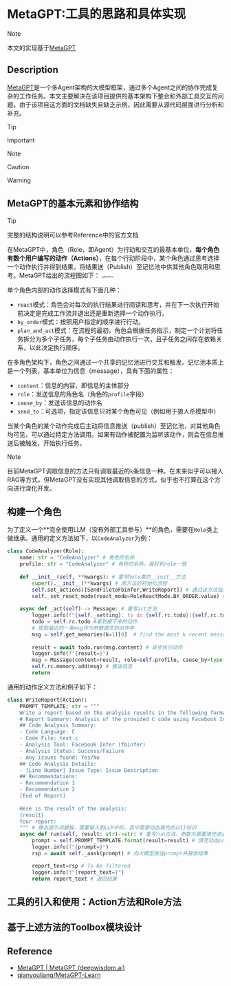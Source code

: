 # MetaGPT:工具的思路和具体实现

> [!NOTE]
>
> 本文的实现基于[MetaGPT](https://github.com/geekan/metagpt)

## Description

[MetaGPT](https://github.com/geekan/metagpt)是一个多Agent架构的大模型框架，通过多个Agent之间的协作完成复杂的工作任务。本文主要解决在该项目提供的基本架构下整合和外部工具交互的问题。由于该项目这方面的文档缺失且缺乏示例，因此需要从源代码层面进行分析和补充。

> [!Tip]

> [!important]

> [!Note]

> [!caution]

> [!warning]

## MetaGPT的基本元素和协作结构

> [!tip]
>
> 完整的结构说明可以参考Reference中的官方文档

在MetaGPT中，角色（Role，即Agent）为行动和交互的最基本单位，**每个角色有数个用户编写的动作（Actions）**，在每个行动阶段中，某个角色通过思考选择一个动作执行并得到结果，将结果送（Publish）至记忆池中供其他角色取用和思考。MetaGPT给出的流程图如下：
<img src="https://docs.deepwisdom.ai/main/assets/agent_run_flowchart.6c04f3a2.png" alt="WorkFlow" style="zoom:33%;" />

单个角色内部的动作选择模式有下面几种：

- `react`模式：角色会对每次的执行结果进行阅读和思考，并在下一次执行开始前决定是完成工作流并退出还是重新选择一个动作执行。
- `by_order`模式：按照用户指定的顺序进行行动。
- `plan_and_act`模式：在流程的最初，角色会根据任务指示，制定一个计划将任务拆分为多个子任务，每个子任务由动作执行一次，且子任务之间存在依赖关系，以此决定执行顺序。

在多角色架构下，角色之间通过一个共享的记忆池进行交互和触发。记忆池本质上是一个列表，基本单位为信息（message），具有下面的属性：

- `content`：信息的内容，即信息的主体部分
- `role`：发送信息的角色名（角色的`profile`字段）
- `cause_by`：发送该信息的动作名
- `send_to`：可选项，指定该信息只对某个角色可见（例如用于狼人杀模型中）

当某个角色的某个动作完成后主动将信息推送（publish）至记忆池，对其他角色均可见，可以通过特定方法调用。如果有动作被配置为监听该动作，则会在信息推送后被触发，开始执行任务。

> [!Note]
>
> 目前MetaGPT调取信息的方法只有调取最近的`k`条信息一种。在未来似乎可以接入RAG等方式，但MetaGPT没有实现其他调取信息的方式，似乎也不打算在这个方向进行深化开发。

## 构建一个角色

为了定义一个**完全使用LLM（没有外部工具参与）**的角色，需要在`Role`类上做继承。通用的定义方法如下，以`CodeAnalyzer`为例：

```python
class CodeAnalyzer(Role):
    name: str = "CodeAnalyzer" # 角色的名称
    profile: str = "CodeAnalyzer" # 角色的名称，最好和role一致
    
    def __init__(self, **kwargs): # 重写Role类的__init__方法
        super().__init__(**kwargs) # 原方法的初始化流程
        self.set_actions([SendFiletoFbinfer,WriteReport]) # 通过该方法指定该角色可以执行的动作
        self._set_react_mode(react_mode=RoleReactMode.BY_ORDER.value) # 指定角色的思考模式
    
    async def _act(self) -> Message: # 重写act方法
        logger.info(f"{self._setting}: to do {self.rc.todo}({self.rc.todo.name})")
        todo = self.rc.todo #拿到接下来的动作
        # 提取最近的一条msg作为参数填充到动作中
        msg = self.get_memories(k=1)[0]  # find the most k recent messages 
        
        result = await todo.run(msg.content) # 异步执行动作
        logger.info(f"{result=}")
        msg = Message(content=result, role=self.profile, cause_by=type(todo)) 
        self.rc.memory.add(msg) # 推送信息
        return 
```

通用的动作定义方法和例子如下：

```python
class WriteReport(Action):
    PROMPT_TEMPLATE: str = """
    Write a report based on the analysis results in the following format:
    # Report Summary: Analysis of the provided C code using Facebook Infer (fbinfer)
    ## Code Analysis Summary:
    - Code Language: C
    - Code File: test.c
    - Analysis Tool: Facebook Infer (fbinfer)
    - Analysis Status: Success/Failure
    - Any issues found: Yes/No
    ## Code Analysis Details:
    - [Line Number] Issue Type: Issue Description
    ## Recommendations:
    - Recommendation 1
    - Recommendation 2
    [End of Report]
    
    Here is the result of the analysis:
    {result}
    Your report:
    """ # 静态提示词模板，需要输入到LLM中的，其中需要动态填充的以{}标识
    async def run(self, result: str)->str: # 重写run方法，参数为需要填充进去的内容或其他内容
        prompt = self.PROMPT_TEMPLATE.format(result=result) # 填充动态prompt
        logger.info(f"{prompt=}")
        rsp = await self._aask(prompt) # 向大模型发送prompt并接收结果

        report_text=rsp # To be filtered
        logger.info(f"{report_text=}")
        return report_text # 返回结果
```

## 工具的引入和使用：Action方法和Role方法

## 基于上述方法的Toolbox模块设计

## Reference

- [MetaGPT | MetaGPT (deepwisdom.ai)](https://docs.deepwisdom.ai/)
- [qianyouliang/MetaGPT-Learn](https://github.com/qianyouliang/MetaGPT-Learn)